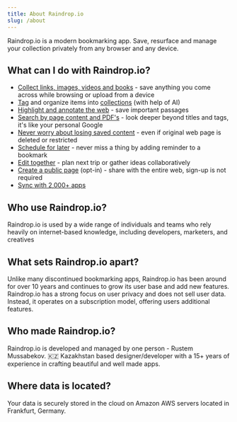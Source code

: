 ```yaml
---
title: About Raindrop.io
slug: /about
---
```


Raindrop.io is a modern bookmarking app.
Save, resurface and manage your collection privately from any browser and any device.

## What can I do with Raindrop.io?
- [Collect links, images, videos and books](../../using/bookmarks/index.md) - save anything you come across while browsing or upload from a device
- [Tag](../../using/tags/index.md) and organize items into [collections](../../using/collections/index.md) (with help of AI)
- [Highlight and annotate the web](../../using/highlights/index.md) - save important passages
- [Search by page content and PDF's](../../using/search/index.md) - look deeper beyond titles and tags, it's like your personal Google
- [Never worry about losing saved content](../../using/permanent-copy/index.md) - even if original web page is deleted or restricted
- [Schedule for later](../../using/reminders/index.md) - never miss a thing by adding reminder to a bookmark
- [Edit together](../../using/collaboration/index.md) - plan next trip or gather ideas collaboratively
- [Create a public page](../../using/public-page/index.md) (opt-in) - share with the entire web, sign-up is not required
- [Sync with 2,000+ apps](../../integrations/automation.md)

## Who use Raindrop.io?
Raindrop.io is used by a wide range of individuals and teams who rely heavily on internet-based knowledge, including developers, marketers, and creatives

## What sets Raindrop.io apart?
Unlike many discontinued bookmarking apps, Raindrop.io has been around for over 10 years and continues to grow its user base and add new features. Raindrop.io has a strong focus on user privacy and does not sell user data. Instead, it operates on a subscription model, offering users additional features.

## Who made Raindrop.io?
Raindrop.io is developed and managed by one person - Rustem Mussabekov.
🇰🇿 Kazakhstan based designer/developer with a 15+ years of experience in crafting beautiful and well made apps.

## Where data is located?
Your data is securely stored in the cloud on Amazon AWS servers located in Frankfurt, Germany.